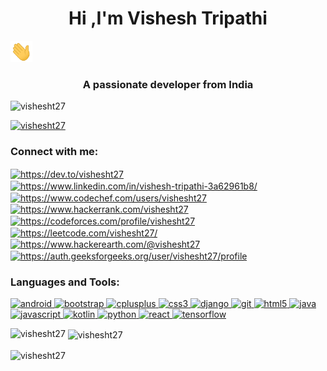 <h1 align="center">Hi ,I'm Vishesh Tripathi</h1><img src="https://github.com/ABSphreak/ABSphreak/blob/master/gifs/Hi.gif" width="35px">
<h3 align="center">A passionate  developer from India</h3>

<p align="left"> <img src="https://komarev.com/ghpvc/?username=vishesht27&label=Profile%20views&color=0e75b6&style=flat" alt="vishesht27" /> </p>

<p align="left"> <a href="https://github.com/ryo-ma/github-profile-trophy"><img src="https://github-profile-trophy.vercel.app/?username=vishesht27" alt="vishesht27" /></a> </p>

<h3 align="left">Connect with me:</h3>
<p align="left">
<a href="https://dev.to/https://dev.to/vishesht27" target="blank"><img align="center" src="https://cdn.jsdelivr.net/npm/simple-icons@3.0.1/icons/dev-dot-to.svg" alt="https://dev.to/vishesht27" height="30" width="40" /></a>
<a href="https://linkedin.com/in/https://www.linkedin.com/in/vishesh-tripathi-3a62961b8/" target="blank"><img align="center" src="https://cdn.jsdelivr.net/npm/simple-icons@3.0.1/icons/linkedin.svg" alt="https://www.linkedin.com/in/vishesh-tripathi-3a62961b8/" height="30" width="40" /></a>
<a href="https://www.codechef.com/users/https://www.codechef.com/users/vishesht27" target="blank"><img align="center" src="https://cdn.jsdelivr.net/npm/simple-icons@3.1.0/icons/codechef.svg" alt="https://www.codechef.com/users/vishesht27" height="30" width="40" /></a>
<a href="https://www.hackerrank.com/https://www.hackerrank.com/vishesht27" target="blank"><img align="center" src="https://cdn.jsdelivr.net/npm/simple-icons@3.0.1/icons/hackerrank.svg" alt="https://www.hackerrank.com/vishesht27" height="30" width="40" /></a>
<a href="https://codeforces.com/profile/https://codeforces.com/profile/vishesht27" target="blank"><img align="center" src="https://cdn.jsdelivr.net/npm/simple-icons@3.0.1/icons/codeforces.svg" alt="https://codeforces.com/profile/vishesht27" height="30" width="40" /></a>
<a href="https://www.leetcode.com/https://leetcode.com/vishesht27/" target="blank"><img align="center" src="https://cdn.jsdelivr.net/npm/simple-icons@3.0.1/icons/leetcode.svg" alt="https://leetcode.com/vishesht27/" height="30" width="40" /></a>
<a href="https://www.hackerearth.com/https://www.hackerearth.com/@vishesht27" target="blank"><img align="center" src="https://cdn.jsdelivr.net/npm/simple-icons@3.0.1/icons/hackerearth.svg" alt="https://www.hackerearth.com/@vishesht27" height="30" width="40" /></a>
<a href="https://auth.geeksforgeeks.org/user/https://auth.geeksforgeeks.org/user/vishesht27/profile" target="blank"><img align="center" src="https://cdn.jsdelivr.net/npm/simple-icons@3.0.1/icons/geeksforgeeks.svg" alt="https://auth.geeksforgeeks.org/user/vishesht27/profile" height="30" width="40" /></a>
</p>

<h3 align="left">Languages and Tools:</h3>
<p align="left"> <a href="https://developer.android.com" target="_blank"> <img src="https://devicons.github.io/devicon/devicon.git/icons/android/android-original-wordmark.svg" alt="android" width="40" height="40"/> </a> <a href="https://getbootstrap.com" target="_blank"> <img src="https://devicons.github.io/devicon/devicon.git/icons/bootstrap/bootstrap-plain.svg" alt="bootstrap" width="40" height="40"/> </a> <a href="https://www.w3schools.com/cpp/" target="_blank"> <img src="https://devicons.github.io/devicon/devicon.git/icons/cplusplus/cplusplus-original.svg" alt="cplusplus" width="40" height="40"/> </a> <a href="https://www.w3schools.com/css/" target="_blank"> <img src="https://devicons.github.io/devicon/devicon.git/icons/css3/css3-original-wordmark.svg" alt="css3" width="40" height="40"/> </a> <a href="https://www.djangoproject.com/" target="_blank"> <img src="https://devicons.github.io/devicon/devicon.git/icons/django/django-original.svg" alt="django" width="40" height="40"/> </a> <a href="https://git-scm.com/" target="_blank"> <img src="https://www.vectorlogo.zone/logos/git-scm/git-scm-icon.svg" alt="git" width="40" height="40"/> </a> <a href="https://www.w3.org/html/" target="_blank"> <img src="https://devicons.github.io/devicon/devicon.git/icons/html5/html5-original-wordmark.svg" alt="html5" width="40" height="40"/> </a> <a href="https://www.java.com" target="_blank"> <img src="https://devicons.github.io/devicon/devicon.git/icons/java/java-original-wordmark.svg" alt="java" width="40" height="40"/> </a> <a href="https://developer.mozilla.org/en-US/docs/Web/JavaScript" target="_blank"> <img src="https://devicons.github.io/devicon/devicon.git/icons/javascript/javascript-original.svg" alt="javascript" width="40" height="40"/> </a> <a href="https://kotlinlang.org" target="_blank"> <img src="https://www.vectorlogo.zone/logos/kotlinlang/kotlinlang-icon.svg" alt="kotlin" width="40" height="40"/> </a> <a href="https://www.python.org" target="_blank"> <img src="https://devicons.github.io/devicon/devicon.git/icons/python/python-original.svg" alt="python" width="40" height="40"/> </a> <a href="https://reactjs.org/" target="_blank"> <img src="https://devicons.github.io/devicon/devicon.git/icons/react/react-original-wordmark.svg" alt="react" width="40" height="40"/> </a> <a href="https://www.tensorflow.org" target="_blank"> <img src="https://www.vectorlogo.zone/logos/tensorflow/tensorflow-icon.svg" alt="tensorflow" width="40" height="40"/> </a> </p>

<p><img align="left" src="https://github-readme-stats.vercel.app/api/top-langs?username=vishesht27&show_icons=true&locale=en&layout=compact" alt="vishesht27" /></p>

<p>&nbsp;<img align="center" src="https://github-readme-stats.vercel.app/api?username=vishesht27&show_icons=true&locale=en" alt="vishesht27" /></p>

<p><img align="center" src="https://github-readme-streak-stats.herokuapp.com/?user=vishesht27&" alt="vishesht27" /></p>

